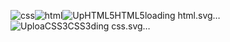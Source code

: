 ![css](https://github.com/casmarques05/casmarques05/assets/130240942/23c0b4eb-fd05-45ed-905f-f14317ab761a)![html](https://github.com/casmarques05/casmarques05/assets/130240942/c8fca3c8-b580-4fa2-af9c-f3a048fa743d)![Up<svg xmlns="http://www.w3.org/2000/svg" xmlns:xlink="http://www.w3.org/1999/xlink" width="88.25" height="28" role="img" aria-label="HTML5"><title>HTML5</title><g shape-rendering="crispEdges"><rect width="88.25" height="28" fill="#e34f26"/></g><g fill="#fff" text-anchor="middle" font-family="Verdana,Geneva,DejaVu Sans,sans-serif" text-rendering="geometricPrecision" font-size="100"><image x="9" y="7" width="14" height="14" xlink:href="data:image/svg+xml;base64,PHN2ZyBmaWxsPSJ3aGl0ZSIgcm9sZT0iaW1nIiB2aWV3Qm94PSIwIDAgMjQgMjQiIHhtbG5zPSJodHRwOi8vd3d3LnczLm9yZy8yMDAwL3N2ZyI+PHRpdGxlPkhUTUw1PC90aXRsZT48cGF0aCBkPSJNMS41IDBoMjFsLTEuOTEgMjEuNTYzTDExLjk3NyAyNGwtOC41NjQtMi40MzhMMS41IDB6bTcuMDMxIDkuNzVsLS4yMzItMi43MTggMTAuMDU5LjAwMy4yMy0yLjYyMkw1LjQxMiA0LjQxbC42OTggOC4wMWg5LjEyNmwtLjMyNiAzLjQyNi0yLjkxLjgwNC0yLjk1NS0uODEtLjE4OC0yLjExSDYuMjQ4bC4zMyA0LjE3MUwxMiAxOS4zNTFsNS4zNzktMS40NDMuNzQ0LTguMTU3SDguNTMxeiIvPjwvc3ZnPg=="/><text transform="scale(.1)" x="541.25" y="175" textLength="442.5" fill="#fff" font-weight="bold">HTML5</text></g></svg>loading html.svg…]()
![Uploa<svg xmlns="http://www.w3.org/2000/svg" xmlns:xlink="http://www.w3.org/1999/xlink" width="77" height="28" role="img" aria-label="CSS3"><title>CSS3</title><g shape-rendering="crispEdges"><rect width="77" height="28" fill="#1572b6"/></g><g fill="#fff" text-anchor="middle" font-family="Verdana,Geneva,DejaVu Sans,sans-serif" text-rendering="geometricPrecision" font-size="100"><image x="9" y="7" width="14" height="14" xlink:href="data:image/svg+xml;base64,PHN2ZyBmaWxsPSJ3aGl0ZSIgcm9sZT0iaW1nIiB2aWV3Qm94PSIwIDAgMjQgMjQiIHhtbG5zPSJodHRwOi8vd3d3LnczLm9yZy8yMDAwL3N2ZyI+PHRpdGxlPkNTUzM8L3RpdGxlPjxwYXRoIGQ9Ik0xLjUgMGgyMWwtMS45MSAyMS41NjNMMTEuOTc3IDI0bC04LjU2NS0yLjQzOEwxLjUgMHptMTcuMDkgNC40MTNMNS40MSA0LjQxbC4yMTMgMi42MjIgMTAuMTI1LjAwMi0uMjU1IDIuNzE2aC02LjY0bC4yNCAyLjU3M2g2LjE4MmwtLjM2NiAzLjUyMy0yLjkxLjgwNC0yLjk1Ni0uODEtLjE4OC0yLjExaC0yLjYxbC4yOSAzLjg1NUwxMiAxOS4yODhsNS4zNzMtMS41M0wxOC41OSA0LjQxNHoiLz48L3N2Zz4="/><text transform="scale(.1)" x="485" y="175" textLength="330" fill="#fff" font-weight="bold">CSS3</text></g></svg>ding css.svg…]()

